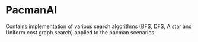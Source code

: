 PacmanAI
========

Contains implementation of various search algorithms (BFS, DFS, A star and Uniform cost graph search) applied to the pacman scenarios.
